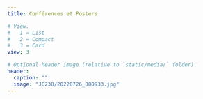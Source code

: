 ```yaml
---
title: Conférences et Posters

# View.
#   1 = List
#   2 = Compact
#   3 = Card
view: 3

# Optional header image (relative to `static/media/` folder).
header:
  caption: ""
  image: "JC238/20220726_080933.jpg"
---
```

